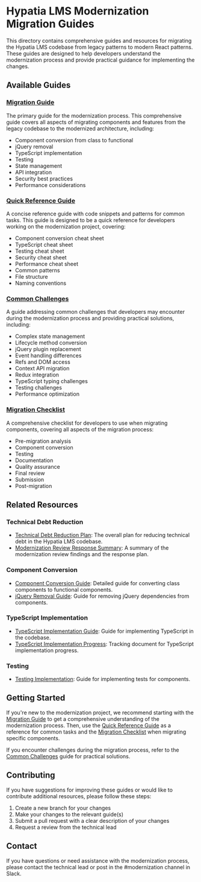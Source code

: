 # Hypatia LMS Modernization Migration Guides

This directory contains comprehensive guides and resources for migrating the Hypatia LMS codebase from legacy patterns to modern React patterns. These guides are designed to help developers understand the modernization process and provide practical guidance for implementing the changes.

## Available Guides

### [Migration Guide](./Migration_Guide.md)

The primary guide for the modernization process. This comprehensive guide covers all aspects of migrating components and features from the legacy codebase to the modernized architecture, including:

- Component conversion from class to functional
- jQuery removal
- TypeScript implementation
- Testing
- State management
- API integration
- Security best practices
- Performance considerations

### [Quick Reference Guide](./Quick_Reference_Guide.md)

A concise reference guide with code snippets and patterns for common tasks. This guide is designed to be a quick reference for developers working on the modernization project, covering:

- Component conversion cheat sheet
- TypeScript cheat sheet
- Testing cheat sheet
- Security cheat sheet
- Performance cheat sheet
- Common patterns
- File structure
- Naming conventions

### [Common Challenges](./Common_Challenges.md)

A guide addressing common challenges that developers may encounter during the modernization process and providing practical solutions, including:

- Complex state management
- Lifecycle method conversion
- jQuery plugin replacement
- Event handling differences
- Refs and DOM access
- Context API migration
- Redux integration
- TypeScript typing challenges
- Testing challenges
- Performance optimization

### [Migration Checklist](./Migration_Checklist.md)

A comprehensive checklist for developers to use when migrating components, covering all aspects of the migration process:

- Pre-migration analysis
- Component conversion
- Testing
- Documentation
- Quality assurance
- Final review
- Submission
- Post-migration

## Related Resources

### Technical Debt Reduction

- [Technical Debt Reduction Plan](../Technical_Debt_Reduction_Plan.md): The overall plan for reducing technical debt in the Hypatia LMS codebase.
- [Modernization Review Response Summary](../Modernization_Review_Response_Summary.md): A summary of the modernization review findings and the response plan.

### Component Conversion

- [Component Conversion Guide](../technical-debt/Component_Conversion_Guide.md): Detailed guide for converting class components to functional components.
- [jQuery Removal Guide](../technical-debt/jQuery_Removal_Guide.md): Guide for removing jQuery dependencies from components.

### TypeScript Implementation

- [TypeScript Implementation Guide](../technical-debt/TypeScript_Implementation_Guide.md): Guide for implementing TypeScript in the codebase.
- [TypeScript Implementation Progress](../technical-debt/TypeScript_Implementation_Progress.md): Tracking document for TypeScript implementation progress.

### Testing

- [Testing Implementation](../technical-debt/Testing_Implementation.md): Guide for implementing tests for components.

## Getting Started

If you're new to the modernization project, we recommend starting with the [Migration Guide](./Migration_Guide.md) to get a comprehensive understanding of the modernization process. Then, use the [Quick Reference Guide](./Quick_Reference_Guide.md) as a reference for common tasks and the [Migration Checklist](./Migration_Checklist.md) when migrating specific components.

If you encounter challenges during the migration process, refer to the [Common Challenges](./Common_Challenges.md) guide for practical solutions.

## Contributing

If you have suggestions for improving these guides or would like to contribute additional resources, please follow these steps:

1. Create a new branch for your changes
2. Make your changes to the relevant guide(s)
3. Submit a pull request with a clear description of your changes
4. Request a review from the technical lead

## Contact

If you have questions or need assistance with the modernization process, please contact the technical lead or post in the #modernization channel in Slack.
